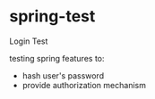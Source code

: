 # spring-test
Login Test

testing spring features to:
- hash user's password
- provide authorization mechanism
